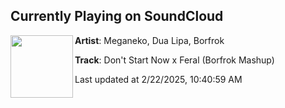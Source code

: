 ## Currently Playing on SoundCloud

[<img align="left" width="100" src="https://i1.sndcdn.com/artworks-PpSTwZoKenUivkxl-C5gT9g-t500x500.png">](https://soundcloud.com/borfrok/mashup-feraltnow)

**Artist**: Meganeko, Dua Lipa, Borfrok 

**Track**: Don't Start Now x Feral (Borfrok Mashup)

Last updated at 2/22/2025, 10:40:59 AM
